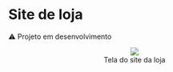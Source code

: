 # Site de loja

⚠️ Projeto em desenvolvimento

<div align="center">
  <img src="https://user-images.githubusercontent.com/38301852/213061650-3498f51f-42cc-436d-b55a-4789feb5d599.gif" width=""/>
  <br><span style-font="font-size: xx-small">Tela do site da loja</span>
</div>
